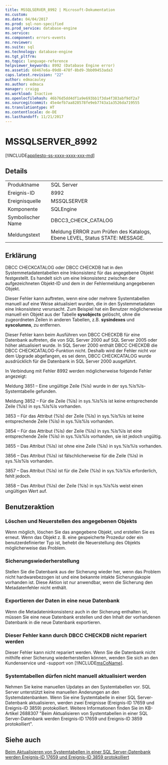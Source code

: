 ```yaml
---
title: MSSQLSERVER_8992 | Microsoft-Dokumentation
ms.custom: 
ms.date: 04/04/2017
ms.prod: sql-non-specified
ms.prod_service: database-engine
ms.service: 
ms.component: errors-events
ms.reviewer: 
ms.suite: sql
ms.technology: database-engine
ms.tgt_pltfrm: 
ms.topic: language-reference
helpviewer_keywords: 8992 (Database Engine error)
ms.assetid: 68467e6a-09d8-478f-8bd9-3bb09453ada3
caps.latest.revision: "22"
author: edmacauley
ms.author: edmaca
manager: craigg
ms.workload: Inactive
ms.openlocfilehash: 46b76d5dd4df1a9e693bb1f3da4f383abf9df2a7
ms.sourcegitcommit: 45e4efb7aa828578fe9eb7743a1a3526da719555
ms.translationtype: HT
ms.contentlocale: de-DE
ms.lasthandoff: 11/21/2017
---
```

# <a name="mssqlserver8992"></a>MSSQLSERVER_8992
[!INCLUDE[appliesto-ss-xxxx-xxxx-xxx-md](../../includes/appliesto-ss-xxxx-xxxx-xxx-md.md)]
  
## <a name="details"></a>Details  
  
|||  
|-|-|  
|Produktname|SQL Server|  
|Ereignis-ID|8992|  
|Ereignisquelle|MSSQLSERVER|  
|Komponente|SQLEngine|  
|Symbolischer Name|DBCC3_CHECK_CATALOG|  
|Meldungstext|Meldung ERROR zum Prüfen des Katalogs, Ebene LEVEL, Status STATE: MESSAGE.|  
  
## <a name="explanation"></a>Erklärung  
DBCC CHECKCATALOG oder DBCC CHECKDB hat in den Systemmetadatentabellen eine Inkonsistenz für das angegebene Objekt festgestellt. Es handelt sich um eine Inkonsistenz zwischen der aufgezeichneten Objekt-ID und dem in der Fehlermeldung angegebenen Objekt.  
  
Dieser Fehler kann auftreten, wenn eine oder mehrere Systemtabellen manuell auf eine Weise aktualisiert wurden, die in den Systemmetadaten eine Inkonsistenz verursacht. Zum Beispiel hat ein Benutzer möglicherweise manuell ein Objekt aus der Tabelle **sysobjects** gelöscht, ohne die zugeordneten Zeilen in anderen Tabellen, z.B. **sysindexes** und **syscolumns**, zu entfernen.  
  
Dieser Fehler kann beim Ausführen von DBCC CHECKDB für eine Datenbank auftreten, die von SQL Server 2000 auf SQL Server 2005 oder höher aktualisiert wurde. In SQL Server 2000 enthält DBCC CHECKDB die DBCC CHECKCATALOG-Funktion nicht. Deshalb wird der Fehler nicht vor dem Upgrade abgefangen, es sei denn, DBCC CHECKCATALOG wurde ausdrücklich für die Datenbank in SQL Server 2000 ausgeführt.  
  
In Verbindung mit Fehler 8992 werden möglicherweise folgende Fehler angezeigt:  
  
Meldung 3851 – Eine ungültige Zeile (%ls) wurde in der sys.%ls%ls-Systemtabelle gefunden.  
  
Meldung 3852 – Für die Zeile (%ls) in sys.%ls%ls ist keine entsprechende Zeile (%ls) in sys.%ls%ls vorhanden.  
  
3853 – Für das Attribut (%ls) der Zeile (%ls) in sys.%ls%ls ist keine entsprechende Zeile (%ls) in sys.%ls%ls vorhanden.  
  
3854 – Für das Attribut (%ls) der Zeile (%ls) in sys.%ls%ls ist eine entsprechende Zeile (%ls) in sys.%ls%ls vorhanden, sie ist jedoch ungültig.  
  
3855 – Das Attribut (%ls) ist ohne eine Zeile (%ls) in sys.%ls%ls vorhanden.  
  
3856 – Das Attribut (%ls) ist fälschlicherweise für die Zeile (%ls) in sys.%ls%ls vorhanden.  
  
3857 – Das Attribut (%ls) ist für die Zeile (%ls) in sys.%ls%ls erforderlich, fehlt jedoch.  
  
3858 – Das Attribut (%ls) der Zeile (%ls) in sys.%ls%ls weist einen ungültigen Wert auf.  
  
## <a name="user-action"></a>Benutzeraktion  
  
### <a name="drop-and-re-create-the-specified-object"></a>Löschen und Neuerstellen des angegebenen Objekts  
Wenn möglich, löschen Sie das angegebene Objekt, und erstellen Sie es erneut. Wenn das Objekt z. B. eine gespeicherte Prozedur oder ein benutzerdefinierter Typ ist, behebt die Neuerstellung des Objekts möglicherweise das Problem.  
  
### <a name="restore-from-backup"></a>Sicherungswiederherstellung  
Stellen Sie die Datenbank aus der Sicherung wieder her, wenn das Problem nicht hardwarebezogen ist und eine bekannte intakte Sicherungskopie vorhanden ist. Diese Aktion ist nur anwendbar, wenn die Sicherung den Metadatenfehler nicht enthält.  
  
### <a name="export-the-data-to-a-new-database"></a>Exportieren der Daten in eine neue Datenbank  
Wenn die Metadateninkonsistenz auch in der Sicherung enthalten ist, müssen Sie eine neue Datenbank erstellen und den Inhalt der vorhandenen Datenbank in die neue Datenbank exportieren.  
  
### <a name="dbcc-checkdb-cannot-repair-this-error"></a>Dieser Fehler kann durch DBCC CHECKDB nicht repariert werden  
Dieser Fehler kann nicht repariert werden.  Wenn Sie die Datenbank nicht mithilfe einer Sicherung wiederherstellen können, wenden Sie sich an den Kundenservice und -support von [!INCLUDE[msCoName](../../includes/msconame-md.md)].  
  
### <a name="do-not-manually-update-system-tables"></a>Systemtabellen dürfen nicht manuell aktualisiert werden  
Nehmen Sie keine manuellen Updates an den Systemtabellen vor. SQL Server unterstützt keine manuellen Änderungen an den Systemdatenbanken. Wenn Sie eine Systemtabelle in einer SQL Server-Datenbank aktualisieren, werden zwei Ereignisse (Ereignis-ID 17659 und Ereignis-ID 3859) protokolliert. Weitere Informationen finden Sie im KB-Artikel 2688307 "Beim Aktualisieren von Systemtabellen in einer SQL Server-Datenbank werden Ereignis-ID 17659 und Ereignis-ID 3859 protokolliert".  
  
## <a name="see-also"></a>Siehe auch  
[Beim Aktualisieren von Systemtabellen in einer SQL Server-Datenbank werden Ereignis-ID 17659 und Ereignis-ID 3859 protokolliert](http://support.microsoft.com/kb/2688307/EN-US)  
  
